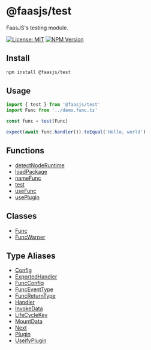 # @faasjs/test

FaasJS's testing module.

[![License: MIT](https://img.shields.io/npm/l/@faasjs/test.svg)](https://github.com/faasjs/faasjs/blob/main/packages/test/LICENSE)
[![NPM Version](https://img.shields.io/npm/v/@faasjs/test.svg)](https://www.npmjs.com/package/@faasjs/test)

## Install

```sh
npm install @faasjs/test
```

## Usage

```ts
import { test } from '@faasjs/test'
import Func from '../demo.func.ts'

const func = test(Func)

expect(await func.handler()).toEqual('Hello, world')
```

## Functions

- [detectNodeRuntime](functions/detectNodeRuntime.md)
- [loadPackage](functions/loadPackage.md)
- [nameFunc](functions/nameFunc.md)
- [test](functions/test.md)
- [useFunc](functions/useFunc.md)
- [usePlugin](functions/usePlugin.md)

## Classes

- [Func](classes/Func.md)
- [FuncWarper](classes/FuncWarper.md)

## Type Aliases

- [Config](type-aliases/Config.md)
- [ExportedHandler](type-aliases/ExportedHandler.md)
- [FuncConfig](type-aliases/FuncConfig.md)
- [FuncEventType](type-aliases/FuncEventType.md)
- [FuncReturnType](type-aliases/FuncReturnType.md)
- [Handler](type-aliases/Handler.md)
- [InvokeData](type-aliases/InvokeData.md)
- [LifeCycleKey](type-aliases/LifeCycleKey.md)
- [MountData](type-aliases/MountData.md)
- [Next](type-aliases/Next.md)
- [Plugin](type-aliases/Plugin.md)
- [UseifyPlugin](type-aliases/UseifyPlugin.md)
